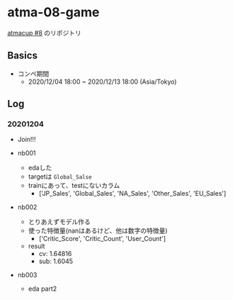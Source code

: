 # atma-08-game
[atmacup #8](https://www.guruguru.science/competitions/13/) のリポジトリ

## Basics
- コンペ期間
    - 2020/12/04 18:00 ~ 2020/12/13 18:00 (Asia/Tokyo)

## Log
### 20201204
- Join!!!
- nb001
    - edaした
    - targetは `Global_Salse`
    - trainにあって、testにないカラム
        - ['JP_Sales', 'Global_Sales', 'NA_Sales', 'Other_Sales', 'EU_Sales']

- nb002
    - とりあえずモデル作る
    - 使った特徴量(nanはあるけど、他は数字の特徴量)
        - ['Critic_Score', 'Critic_Count', 'User_Count']
    - result
        - cv: 1.64816
        - sub: 	1.6045

- nb003
    - eda part2